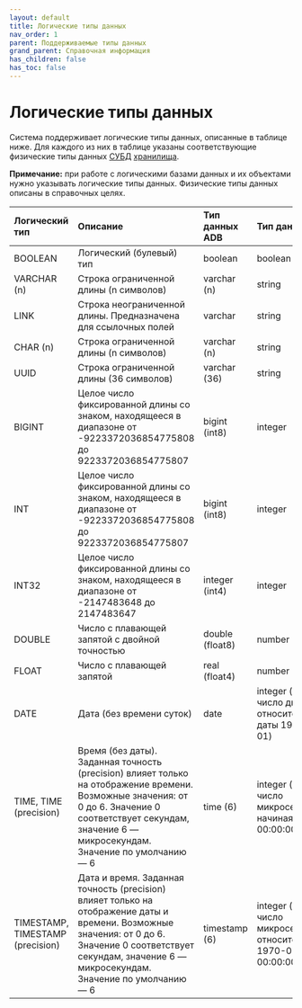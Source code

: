 ```yaml
---
layout: default
title: Логические типы данных
nav_order: 1
parent: Поддерживаемые типы данных
grand_parent: Справочная информация
has_children: false
has_toc: false
---
```


# Логические типы данных

Система поддерживает логические типы данных, описанные в таблице ниже. Для каждого из них в таблице 
указаны соответствующие физические типы данных [СУБД](../../../Введение/Поддерживаемые_СУБД_хранилища/Поддерживаемые_СУБД_хранилища.md) 
[хранилища](../../../Обзор_понятий_компонентов_и_связей/Основные_понятия/Хранилище_данных/Хранилище_данных.md).

**Примечание:** при работе с логическими базами данных и их объектами нужно указывать логические типы 
данных. Физические типы данных описаны в справочных целях.

| Логический тип | Описание | Тип данных ADB | Тип данных ADG  | Тип данных ADQM
|:-|:-|:-|:-|:-
| BOOLEAN | Логический (булевый) тип | boolean | boolean | UInt8
| VARCHAR (n) | Строка ограниченной длины (n символов) | varchar (n) | string | String
| LINK | Строка неограниченной длины. Предназначена для ссылочных полей | varchar | string | String
| CHAR (n) | Строка ограниченной длины (n символов) | varchar (n) | string | String
| UUID | Строка ограниченной длины (36 символов) | varchar (36) | string | String
| BIGINT | Целое число фиксированной длины со знаком, находящееся в диапазоне от -9223372036854775808 до 9223372036854775807 | bigint (int8) | integer | Int64
| INT | Целое число фиксированной длины со знаком, находящееся в диапазоне от -9223372036854775808 до 9223372036854775807 | bigint (int8) | integer | Int64
| INT32 | Целое число фиксированной длины со знаком, находящееся в диапазоне от -2147483648 до 2147483647 | integer (int4) | integer | Int32
| DOUBLE | Число с плавающей запятой с двойной точностью | double (float8) | number | Float64
| FLOAT | Число с плавающей запятой | real (float4) | number | Float32
| DATE | Дата (без времени суток) | date | integer (знаковое число дней относительно даты 1970-01-01) | Int64 (знаковое число дней относительно даты 1970-01-01)
| TIME, TIME (precision) | Время (без даты). Заданная точность (precision) влияет только на отображение времени. Возможные значения: от 0 до 6. Значение 0 соответствует секундам, значение 6 — микросекундам. Значение по умолчанию — 6 | time (6) | integer (знаковое число микросекунд, начиная с 00:00:00.000000) | Int64 (знаковое число микросекунд, начиная с 00:00:00.000000)
| TIMESTAMP, TIMESTAMP (precision) | Дата и время. Заданная точность (precision) влияет только на отображение даты и времени. Возможные значения: от 0 до 6. Значение 0 соответствует секундам, значение 6 — микросекундам. Значение по умолчанию — 6 | timestamp (6) | integer (знаковое число микросекунд относительно 1970-01-01 00:00:00) | Int64 (знаковое число микросекунд относительно 1970-01-01 00:00:00)